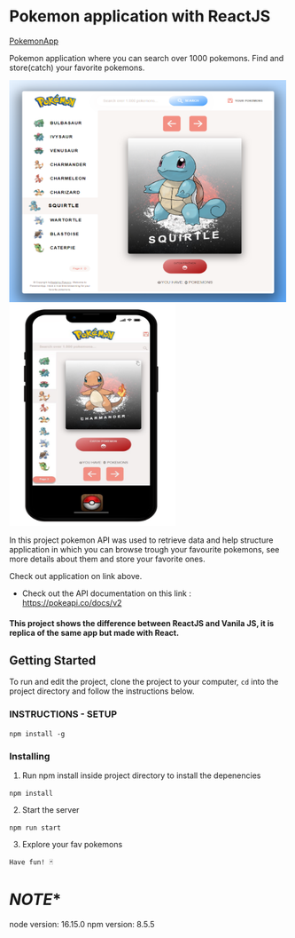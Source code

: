# Pokemon application with ReactJS

[PokemonApp](https://pokemon-app-reactapp.netlify.app/)

Pokemon application where you can search over 1000 pokemons. Find and store(catch) your favorite pokemons.

<img src='/src/img/pokemon_app_react.png' width=500 height=400> <img src='/src/img/pokemon-phone-react.png' width=300 height=400>

In this project pokemon API was used to retrieve data and help structure application in which you can browse trough your favourite pokemons, see more details about them and store your favorite ones.

Check out application on link above.

- Check out the API documentation on this link : https://pokeapi.co/docs/v2

#### This project shows the difference between ReactJS and Vanila JS, it is replica of the same app but made with React.

## Getting Started

To run and edit the project, clone the project to your computer, `cd` into the project directory and follow the instructions below.

### INSTRUCTIONS - SETUP

```
npm install -g
```

### Installing

1. Run npm install inside project directory to install the depenencies

`npm install`

2. Start the server

`npm run start`

3. Explore your fav pokemons

`Have fun! 🃏`

# ***NOTE**** 
node version: 16.15.0
npm version: 8.5.5
